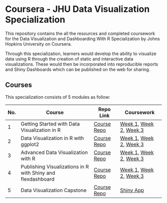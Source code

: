 # Coursera - JHU Data Visualization Specialization

This repository contains the all the resources and completed coursework for the Data Visualization and Dashboarding With R Specialization by Johns Hopkins University on Coursera. 

Through this specialization, learners would develop the ability to visualize data using R through the creation of static and interactive data visualizations. These would then be incorporated into reproducible reports and Shiny Dashboards which can be published on the web for sharing. 

## Courses

This specialization consists of 5 modules as follow:

No. | Course | Repo Link | Coursework
--- | --- | --- | ---
1 | Getting Started with Data Visualization in R | [Course Repo](https://github.com/dillonchewwx/coursera-jhudatavis/tree/main/01_GettingStarted) | [Week 1](https://github.com/dillonchewwx/coursera-jhudatavis/blob/main/01_GettingStarted/week-1-peer-review.R), [Week 2](https://dillonchewwx.github.io/coursera-jhudatavis/01_GettingStarted/week-2-peer-review-solution.html), [Week 3](https://dillonchewwx.github.io/coursera-jhudatavis/01_GettingStarted/c1_final-peer-review-assignment-template.html)
2 | Data Visualization in R with ggplot2 | [Course Repo](https://github.com/dillonchewwx/coursera-jhudatavis/tree/main/02_ggplot) | [Week 1](https://dillonchewwx.github.io/coursera-jhudatavis/02_ggplot/week_1_exercise_template.html), [Week 2](https://dillonchewwx.github.io/coursera-jhudatavis/02_ggplot/week_2_exercise_template.html), [Week 3](https://dillonchewwx.github.io/coursera-jhudatavis/02_ggplot/week_3_exercise_template.html)
3 | Advanced Data Visualization with R | [Course Repo](https://github.com/dillonchewwx/coursera-jhudatavis/tree/main/03_AdvancedDataVisualization) | [Week 1](https://dillonchewwx.github.io/coursera-jhudatavis/03_AdvancedDataVisualization/peer_review_1_template.html), [Week 2](https://dillonchewwx.github.io/coursera-jhudatavis/03_AdvancedDataVisualization/peer_review_2_template.html), [Week 3](https://dillonchewwx.github.io/coursera-jhudatavis/03_AdvancedDataVisualization/peer_review_3_template.html)
4 | Publishing Visualizations in R with Shiny and flexdashboard | [Course Repo](https://github.com/dillonchewwx/coursera-jhudatavis/tree/main/04_ShinyDashboarding) | [Week 1](https://github.com/dillonchewwx/coursera-jhudatavis/blob/main/04_ShinyDashboarding/c4_peer1_solution_starter.R), [Week 2](https://github.com/dillonchewwx/coursera-jhudatavis/blob/main/04_ShinyDashboarding/c4_peer2_starter.R), [Week 3](https://github.com/dillonchewwx/coursera-jhudatavis/blob/main/04_ShinyDashboarding/c4_peer3_starter.Rmd)
5 | Data Visualization Capstone | [Course Repo](https://github.com/dillonchewwx/coursera-jhudatavis/tree/main/05_Capstone) | [Shiny App]()
